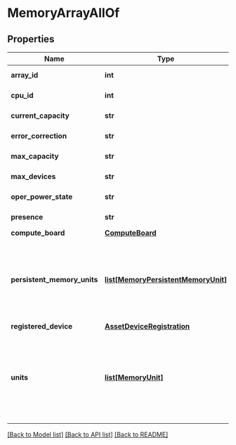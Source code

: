 # MemoryArrayAllOf

## Properties
Name | Type | Description | Notes
------------ | ------------- | ------------- | -------------
**array_id** | **int** |  | [optional] [readonly] 
**cpu_id** | **int** |  | [optional] [readonly] 
**current_capacity** | **str** |  | [optional] [readonly] 
**error_correction** | **str** |  | [optional] [readonly] 
**max_capacity** | **str** |  | [optional] [readonly] 
**max_devices** | **str** |  | [optional] [readonly] 
**oper_power_state** | **str** |  | [optional] [readonly] 
**presence** | **str** |  | [optional] [readonly] 
**compute_board** | [**ComputeBoard**](.md) |  | [optional] 
**persistent_memory_units** | [**list[MemoryPersistentMemoryUnit]**](MemoryPersistentMemoryUnit.md) | A reference to a memoryPersistentMemoryUnit resource. When the $expand query parameter is specified, the referenced resource is returned inline. This represents all the persistent memory modules found in a memory array of a server.  | [optional] [readonly] 
**registered_device** | [**AssetDeviceRegistration**](.md) |  | [optional] 
**units** | [**list[MemoryUnit]**](MemoryUnit.md) | A reference to a memoryUnit resource. When the $expand query parameter is specified, the referenced resource is returned inline. This represents all the DIMMs found in a memory array of a server. This includes both regular DIMMs and persistent memory modules.  | [optional] [readonly] 

[[Back to Model list]](../README.md#documentation-for-models) [[Back to API list]](../README.md#documentation-for-api-endpoints) [[Back to README]](../README.md)


